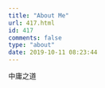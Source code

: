 ```yaml
---
title: "About Me"
url: 417.html
id: 417
comments: false
type: "about"
date: 2019-10-11 08:23:44
---
```


中庸之道
